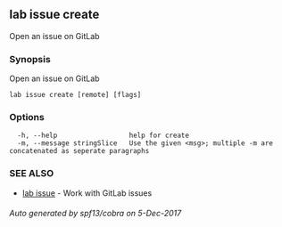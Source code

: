 ## lab issue create

Open an issue on GitLab

### Synopsis


Open an issue on GitLab

```
lab issue create [remote] [flags]
```

### Options

```
  -h, --help                  help for create
  -m, --message stringSlice   Use the given <msg>; multiple -m are concatenated as seperate paragraphs
```

### SEE ALSO
* [lab issue](lab_issue.md)	 - Work with GitLab issues

###### Auto generated by spf13/cobra on 5-Dec-2017

